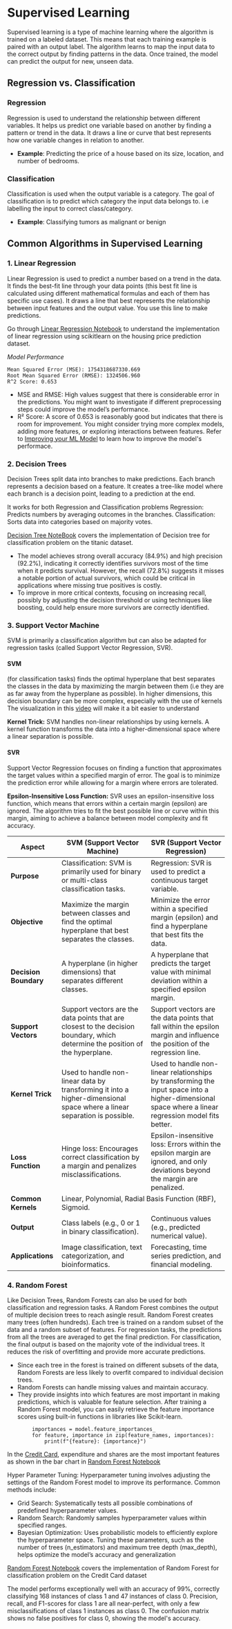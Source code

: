 # Supervised Learning

Supervised learning is a type of machine learning where the algorithm is trained on a labeled dataset. This means that each training example is paired with an output label. The algorithm learns to map the input data to the correct output by finding patterns in the data. Once trained, the model can predict the output for new, unseen data.

## Regression vs. Classification

### Regression
Regression is used to understand the relationship between different variables. It helps us predict one variable based on another by finding a pattern or trend in the data. It draws a line or curve that best represents how one variable changes in relation to another.

- **Example**: Predicting the price of a house based on its size, location, and number of bedrooms.

### Classification
Classification is used when the output variable is a category. The goal of classification is to predict which category the input data belongs to. i.e labelling the input to correct class/category. 

- **Example**: Classifying tumors as malignant or benign 

## Common Algorithms in Supervised Learning

### 1. Linear Regression
Linear Regression is used to predict a number based on a trend in the data. It finds the best-fit line through your data points (this best fit line is calculated using different mathematical formulas and each of them has specific use cases). It draws a line that best represents the relationship between input features and the output value. You use this line to make predictions.

Go through [Linear Regression Notebook](linear_regression.ipynb) to understand the implementation of linear regression using scikitlearn on the housing price prediction dataset.
 
*Model Performance*
```
Mean Squared Error (MSE): 1754318687330.669
Root Mean Squared Error (RMSE): 1324506.960
R^2 Score: 0.653

```
- MSE and RMSE: High values suggest that there is considerable error in the predictions. You might want to investigate if different preprocessing steps could improve the model’s performance.
- R² Score: A score of 0.653 is reasonably good but indicates that there is room for improvement. You might consider trying more complex models, adding more features, or exploring interactions between features.
Refer to [Improving your ML Model](../../Improving%20Model%20Performance/) to learn how to improve the model's performace.

### 2. Decision Trees
Decision Trees split data into branches to make predictions. Each branch represents a decision based on a feature.
It creates a tree-like model where each branch is a decision point, leading to a prediction at the end.

It works for both Regression and Classification problems
Regression: Predicts numbers by averaging outcomes in the branches.
Classification: Sorts data into categories based on majority votes.

[Decision Tree NoteBook](decision_tree.ipynb) covers the implementation of Decision tree for classification problem on the titanic dataset.

- The model achieves strong overall accuracy (84.9%) and high precision (92.2%), indicating it correctly identifies survivors most of the time when it predicts survival. However, the recall (72.8%) suggests it misses a notable portion of actual survivors, which could be critical in applications where missing true positives is costly. 
- To improve in more critical contexts, focusing on increasing recall, possibly by adjusting the decision threshold or using techniques like boosting, could help ensure more survivors are correctly identified.

### 3. Support Vector Machine
SVM is primarily a classification algorithm but can also be adapted for regression tasks (called Support Vector Regression, SVR).
#### SVM 
(for classification tasks) finds the optimal hyperplane that best separates the classes in the data by maximizing the margin between them (i.e they are as far away from the hyperplane as possible). In higher dimensions, this decision boundary can be more complex, especially with the use of kernels
The visualization in this [video](https://youtu.be/_YPScrckx28?si=NnkVJIk4UAxsV3Gi) will make it a bit easier to understand

**Kernel Trick:** SVM handles non-linear relationships by using kernels. A kernel function transforms the data into a higher-dimensional space where a linear separation is possible. 

#### SVR 
Support Vector Regression focuses on finding a function that approximates the target values within a specified margin of error. The goal is to minimize the prediction error while allowing for a margin where errors are tolerated.

**Epsilon-Insensitive Loss Function:** SVR uses an epsilon-insensitive loss function, which means that errors within a certain margin (epsilon) are ignored. The algorithm tries to fit the best possible line or curve within this margin, aiming to achieve a balance between model complexity and fit accuracy.



<p allign= 'center'>
<table>
  <thead>
    <tr>
      <th>Aspect</th>
      <th>SVM (Support Vector Machine)</th>
      <th>SVR (Support Vector Regression)</th>
    </tr>
  </thead>
  <tbody>
    <tr>
      <td><strong>Purpose</strong></td>
      <td>Classification: SVM is primarily used for binary or multi-class classification tasks.</td>
      <td>Regression: SVR is used to predict a continuous target variable.</td>
    </tr>
    <tr>
      <td><strong>Objective</strong></td>
      <td>Maximize the margin between classes and find the optimal hyperplane that best separates the classes.</td>
      <td>Minimize the error within a specified margin (epsilon) and find a hyperplane that best fits the data.</td>
    </tr>
    <tr>
      <td><strong>Decision Boundary</strong></td>
      <td>A hyperplane (in higher dimensions) that separates different classes.</td>
      <td>A hyperplane that predicts the target value with minimal deviation within a specified epsilon margin.</td>
    </tr>
    <tr>
      <td><strong>Support Vectors</strong></td>
      <td>Support vectors are the data points that are closest to the decision boundary, which determine the position of the hyperplane.</td>
      <td>Support vectors are the data points that fall within the epsilon margin and influence the position of the regression line.</td>
    </tr>
    <tr>
      <td><strong>Kernel Trick</strong></td>
      <td>Used to handle non-linear data by transforming it into a higher-dimensional space where a linear separation is possible.</td>
      <td>Used to handle non-linear relationships by transforming the input space into a higher-dimensional space where a linear regression model fits better.</td>
    </tr>
    <tr>
      <td><strong>Loss Function</strong></td>
      <td>Hinge loss: Encourages correct classification by a margin and penalizes misclassifications.</td>
      <td>Epsilon-insensitive loss: Errors within the epsilon margin are ignored, and only deviations beyond the margin are penalized.</td>
    </tr>
    <tr>
      <td><strong>Common Kernels</strong></td>
      <td colspan=2>Linear, Polynomial, Radial Basis Function (RBF), Sigmoid.</td>
    </tr>
    <tr>
      <td><strong>Output</strong></td>
      <td>Class labels (e.g., 0 or 1 in binary classification).</td>
      <td>Continuous values (e.g., predicted numerical value).</td>
    </tr>
    <tr>
      <td><strong>Applications</strong></td>
      <td>Image classification, text categorization, and bioinformatics.</td>
      <td>Forecasting, time series prediction, and financial modeling.</td>
    </tr>
  </tbody>
</table>
</p>


### 4. Random Forest 
Like Decision Trees, Random Forests can also be used for both classification and regression tasks. A Random Forest combines the output of multiple decision trees to reach asingle result.
Random Forest creates many trees (often hundreds). Each tree is trained on a random subset of the data and a random subset of features.
For regression tasks, the predictions from all the trees are averaged to get the final prediction. For classification, the final output is based on the majority vote of the individual trees.
It reduces the risk of overfitting and provide more accurate predictions. 

- Since each tree in the forest is trained on different subsets of the data, Random Forests are less likely to overfit compared to individual decision trees.
- Random Forests can handle missing values and maintain accuracy.
- They provide insights into which features are most important in making predictions, which is valuable for feature selection. After training a Random Forest model, you can easily retrieve the feature importance scores using built-in functions in libraries like Scikit-learn.

```
        importances = model.feature_importances_
        for feature, importance in zip(feature_names, importances):
            print(f"{feature}: {importance}")
```
In the [Credit Card](../datasets/CreditCard.csv), expenditure and shares are the most important features as shown in the bar chart in [Random Forest Notebook](random_forest.ipynb)

Hyper Parameter Tuning:
Hyperparameter tuning involves adjusting the settings of the Random Forest model to improve its performance. Common methods include:

- Grid Search: Systematically tests all possible combinations of predefined hyperparameter values.
- Random Search: Randomly samples hyperparameter values within specified ranges.
- Bayesian Optimization: Uses probabilistic models to efficiently explore the hyperparameter space.
Tuning these parameters, such as the number of trees (n_estimators) and maximum tree depth (max_depth), helps optimize the model’s accuracy and generalization

[Random Forest Notebook](random_forest.ipynb) covers the implementation of Random Forest for classification problem on the Credit Card dataset

The model performs exceptionally well with an accuracy of 99%, correctly classifying 168 instances of class 1 and 47 instances of class 0. Precision, recall, and F1-scores for class 1 are all near-perfect, with only a few misclassifications of class 1 instances as class 0. The confusion matrix shows no false positives for class 0, showing the model's accuracy.


